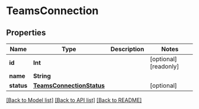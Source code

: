 # TeamsConnection

## Properties

Name | Type | Description | Notes
------------ | ------------- | ------------- | -------------
**id** | **Int** |  | [optional] [readonly] 
**name** | **String** |  | 
**status** | [**TeamsConnectionStatus**](TeamsConnectionStatus.md) |  | [optional] 

[[Back to Model list]](../README.md#documentation-for-models) [[Back to API list]](../README.md#documentation-for-api-endpoints) [[Back to README]](../README.md)


